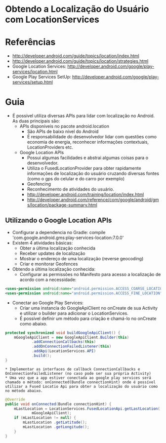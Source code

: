 # Obtendo a Localização do Usuário com LocationServices

# Referências

* http://developer.android.com/guide/topics/location/index.html
* http://developer.android.com/guide/topics/location/strategies.html 
* Google Location Services: http://developer.android.com/google/play-services/location.html 
* Google Play Services SetUp: http://developer.android.com/google/play-services/setup.html 

# Guia

* É possível utiliza diversas APIs para lidar com localização no Android. As duas principais são:
  * APIs disponíveis no pacote android.location
    * São APIs de baixo nível do Android
    * É responsabilidade do desenvolvedor lidar com questões como economia de energia, reconhecer informações contextuais, LocationProviders etc.
  * Google Location APIs
    * Possui algumas facilidades e abstrai algumas coisas para o desenvolvedor.
    * Utiliza o FusedLocationProvider para obter rapidamente informações de localização do usuário cruzando diversas fontes (como o gps do celular e do carro por exemplo)
    * Geofencing
    * Reconhecimento de atividades do usuário.
    * http://developer.android.com/training/location/index.html 
    * http://developer.android.com/reference/com/google/android/gms/location/package-summary.html 


## Utilizando o Google Location APIs
	
* Configurar a dependencia no Gradle: compile 'com.google.android.gms:play-services-location:7.0.0'
* Existem 4 atividades básicas:
  * Obter a última localização conhecida
  * Receber updates de localização
  * Mostrar o endereço de uma localização (reverse geocoding)
  * Criar e monitorar Geofences
* Obtendo a última localização conhecida:
  * Configurar as permissões no Manifesto para acesso a localização de acordo com a necessidade: 

```xml
<uses-permission android:name="android.permission.ACCESS_COARSE_LOCATION" /> 
<uses-permission android:name="android.permission.ACCESS_FINE_LOCATION" />
```
	
  * Conectar ao Google Play Services:
    * Criar uma instancia do GoogleApiClient no onCreate de sua Activity e utilizar o builder para adicionar o LocationServices.
    * É possível definir um método para criação e chamá-lo no onCreate como abaixo.

```java
protected synchronized void buildGoogleApiClient() {
    mGoogleApiClient = new GoogleApiClient.Builder(this)
            .addConnectionCallbacks(this)
            .addOnConnectionFailedListener(this)
            .addApi(LocationServices.API)
            .build();
}
```
	
    * Implementar as interfaces de callback ConnectionCallbacks e OnConnectionFailedListener (no caso pode ser sua própria Activity)
    * Uma vez que a app estiver conectada ao google play services será chamado o método: onConnected(Bundle connectionHint) onde é possível utilizar a Fused Locatio Api para obter a localização do usuário como no método abaixo.

```java
@Override
public void onConnected(Bundle connectionHint) {
    mLastLocation = LocationServices.FusedLocationApi.getLastLocation(
            mGoogleApiClient);
    if (mLastLocation != null) {
        mLastLocation .getLatitude();
        mLastLocation .getLongitude();
    }
}
```
